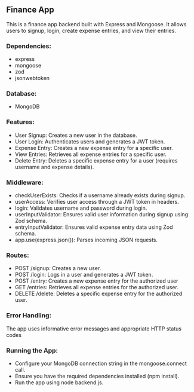 <h2>Finance App</h2>
<p>This is a finance app backend built with Express and Mongoose. It allows users to signup, login, create expense entries, and view their entries.</p>
<h3>Dependencies:</h3>
<ul>
<li>express</li>
<li>mongoose</li>
<li>zod</li>
<li>jsonwebtoken</li>
</ul>
<h3>Database:</h3>
<ul>
  <li>MongoDB</li>
</ul>
<h3>Features:</h3>
<ul>
  <li>User Signup: Creates a new user in the database.</li>
  <li>User Login: Authenticates users and generates a JWT token.</li>
  <li>Expense Entry: Creates a new expense entry for a specific user.</li>
  <li>View Entries: Retrieves all expense entries for a specific user.</li>
  <li>Delete Entry: Deletes a specific expense entry for a user (requires username and expense details).</li>
</ul>
<h3>Middleware:</h3>
<ul>
  <li>checkUserExists: Checks if a username already exists during signup.</li>
  <li>userAccess: Verifies user access through a JWT token in headers.</li>
  <li>login: Validates username and password during login.</li>
  <li>userInputValidator: Ensures valid user information during signup using Zod schema.</li>
  <li>entryInputValidator: Ensures valid expense entry data using Zod schema.</li>
  <li>app.use(express.json()): Parses incoming JSON requests.</li>
</ul>
<h3>Routes:</h3>
<ul>
  <li>POST /signup: Creates a new user.</li>
  <li>POST /login: Logs in a user and generates a JWT token.</li>
  <li>POST /entry: Creates a new expense entry for the authorized user</li>
  <li>GET /entries: Retrieves all expense entries for the authorized user.</li>
  <li>DELETE /delete: Deletes a specific expense entry for the authorized user.</li>
</ul>
<h3>Error Handling:</h3>
<p>The app uses informative error messages and appropriate HTTP status codes</p>
<h3>Running the App:</h3>
<ul>
  <li>Configure your MongoDB connection string in the mongoose.connect call.</li>
  <li>Ensure you have the required dependencies installed (npm install).</li>
  <li>Run the app using node backend.js.</li>
</ul>
